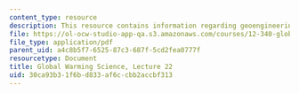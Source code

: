 ```yaml
---
content_type: resource
description: This resource contains information regarding geoengineering.
file: https://ol-ocw-studio-app-qa.s3.amazonaws.com/courses/12-340-global-warming-science-spring-2012/30ca93b31f6bd833af6ccbb2accbf313_MIT12_340S12_lec22.pdf
file_type: application/pdf
parent_uid: a4c8b5f7-6525-87c3-687f-5cd2fea0777f
resourcetype: Document
title: Global Warming Science, Lecture 22
uid: 30ca93b3-1f6b-d833-af6c-cbb2accbf313
---
```

